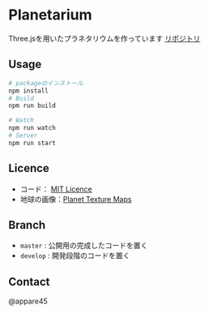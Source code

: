 # Planetarium

Three.jsを用いたプラネタリウムを作っています
[リポジトリ](https://github.com/appare45/epc_planetarium)

## Usage

```bash
# packageのインストール
npm install
# Build
npm run build
```

```bash
# Watch
npm run watch
# Server
npm run start
```

## Licence

-   コード： [MIT Licence](https://github.com/appare45/Planetarium/blob/master/LICENCE)
-   地球の画像：[Planet Texture Maps](http://planetpixelemporium.com/planets.html)

## Branch

-   `master` : 公開用の完成したコードを置く
-   `develop` : 開発段階のコードを置く

## Contact

@appare45
